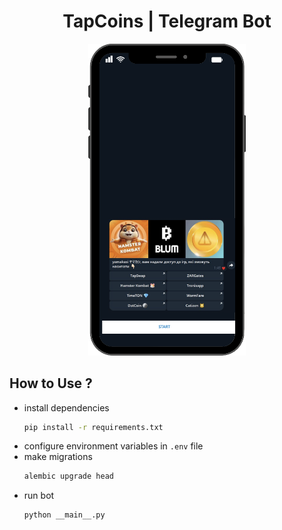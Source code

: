 <div style="text-align: center;">
  <h1>TapCoins | Telegram Bot</h1>
  <img src="preview.png" alt="BOT Preview" width="50%"/>
</div>

## How to Use ?
- install dependencies
    ```bash
    pip install -r requirements.txt
    ```  
- configure environment variables in `.env` file
- make migrations
    ```bash
    alembic upgrade head
    ```
- run bot
    ```bash
    python __main__.py
    ```